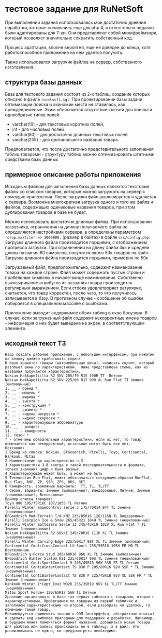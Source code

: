 # тестовое задание для RuNetSoft

При выполнении задания использовались мои достаточно древние наработки, которые сочинялись еще для php 4, и отностельно недавно были адаптированы для 7-ки. Они представляют собой минифреймворк, который позволяет значительно сократить собственный код. 

Процесс адаптации, вполне вероятно, еще не доведен до конца, хотя работоспособное приложение на нем удается получить. 

Также использовался загрузчик файлов на сервер, собственного изготовления.

## структура базы данных

База для тестового задания состоит из 2-х таблиц, создание которых описано в файле `runetsoft.sql`. При проектировании базы  задачи оптимизации поиска и экономии места не ставилась, как преждевременые. Этим объясняется отсутствие ключей для поиска и однообразие типов полей

- varchar(10) - для текстовых коротких полей,
- int - для числовых полей
- varchar(80) - для достаточно длинных текстовых полей
- varchar(255) - для оригинального названия товара.

Предполагается, что после достаточно представительного заполнения таблиц товарами - структуру таблиц можно оптимизировать штатными средствами базы данных

## примерное описание работы приложения

Исходным файлом для заполнения базы данных являются текстовые файлы со списком товаров, которые можно загружать на сервер с помощью приложения. После загрузки файл анализируется и удаляется с сервера. Возможна многократная загрузка одного и того же файла и файлов, содержащих одинаковые названия товаров, при этом дублирования товаров в базе не будет.

Можно использовать достаточно длинные файлы. При использовании загрузчика, ограничения на длинну получаемого файла не определяются настройками сервера, а определены параметром 
`'drop.maxfile' => 3000000,` (размер в байтах) в файле `src/config.php`. Загрузка длинного файла производится порциями, с отображением прогресса загрузки. При ограничении на длину файла 3кк и средней длины названия 60 символов, получится около 50к товаров на файл. Загрузка длинного файла производится порциями, примерно по 50к

Загружаемый файл, предположительно, содержит наименование товара на каждой строке. Файл может содержать пустые строки и пробельные символы в начале-конце наименования.
Собственно выковыривание атрибутов из названия товара производится регулярным выражением. Если строка удовлетворяет регулярке, считается, что товар корректен, после чего, то что получилось записывается в базу. В противном случае - сообщение об ошибке собирается в специальном массиве с ошибками.

Приложение выводит содержимое обоих таблиц в окно броузера. В случае, если загруженный файл содержит некорректные имена товаров - информация о них будет выведена на экран, в соответствующем элементе.

## исходный текст ТЗ
```
Надо создать рабочее приложение, с небольшим интерфейсом, при нажатии на кнопку должен срабатывать скрипт.
В базе хранятся товары (автомобильные шины), написать скрипт, который разобьет шины по характеристикам.  Ниже представлена схема, как из названия получаются характеристики. 
Nokian Hakkapeliitta R2 SUV 205/70 R15 100R TT  Летние
Nokian Hakkapeliitta R2 SUV 225/60 R17 99R XL Run Flat TT Зимние (шипованные)
1. __ - бренд *
2. __ - модель *
3. __ - ширина *
4. __ - высота *
5. __ - конструкция *
6. __ - диаметр *
7. __ - индекс нагрузки *
8. __ - индекс скорости *
9. __ - характеризующие аббревиатуры
10. __ - ранфлэт
11. __ - камерность
12. сезон *
* - отмечены обязательные характеристики, если их нет, то товар помечается как некорректный, остальные могут быть или нет.
Пояснения
1 Бренд из списка: Nokian, BFGoodrich, Pirelli, Toyo, Continental,  Hankook, Mitas
2 Наименование до характериистик п.3
3 Характеристики 3-8 всегда в такой последовательности и формате, только значения цифр и букв разные.
4 Характеризующая может быть, а может не быть
5 Технология Run Flat, может обозначаться следующим образом RunFlat, Run Flat, ROF, ZP, SSR, ZPS, HRS, RFT
6 Камерность, возможные варианты:  ТТ, TL, TL/TT
7 Сезон, варианты: Зимние (шипованные), Внедорожные, Летние, Зимние (нешипованные), Всесезонные
Пример списка товаров:
Toyo H08 195/75R16C 107/105S TL Летние
Pirelli Winter SnowControl serie 3 175/70R14 84T TL Зимние (нешипованные)
BFGoodrich Mud-Terrain T/A KM2 235/85R16 120/116Q TL Внедорожные
Pirelli Scorpion Ice & Snow 265/45R21 104H TL Зимние (нешипованные)
Pirelli Winter SottoZero Serie II 245/45R19 102V XL Run Flat * TL Зимние (нешипованные)
Nokian Hakkapeliitta R2 SUV/Е 245/70R16 111R XL TL Зимние (нешипованные)
Pirelli Winter Carving Edge 225/50R17 98T XL TL Зимние (шипованные)
Continental ContiCrossContact LX Sport 255/55R18 105H FR MO TL Всесезонные
BFGoodrich g-Force Stud 205/60R16 96Q XL TL Зимние (шипованные)
BFGoodrich Winter Slalom KSI 225/60R17 99S TL Зимние (нешипованные)
Continental ContiSportContact 5 245/45R18 96W SSR FR TL Летние
Continental ContiWinterContact TS 830 P 205/60R16 92H SSR * TL Зимние (нешипованные)
Continental ContiWinterContact TS 830 P 225/45R18 95V XL SSR FR * TL Зимние (нешипованные)
Hankook Winter I*Cept Evo2 W320 255/35R19 96V XL TL/TT Зимние (нешипованные)
Mitas Sport Force+ 120/65R17 56W TL Летние
Хранение организовать в базе так первая табличка с товарами, вторая с характеристиками. Пробегаемся по товарам из первой таблички и заполняем характеристиками из второй, если разобрать не удалось, то помечаем такой товар. 
Рекомендуется применить знания в ООП (интерфейсы, абстрактные классы)  и сделать код наиболее пригодным для поддержки и доработки. Например, в будущем может поменяться формат названия, добавиться новые товары для разбора или запись происходить не в таблицу, а в файл. Это реализовывать не нужно, но предусмотреть необходимо.
```